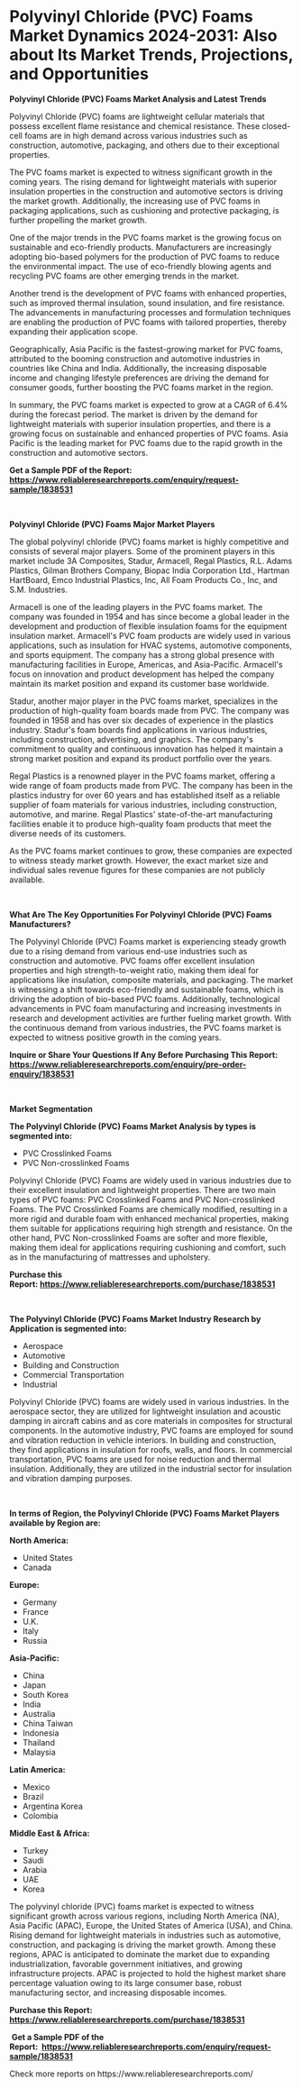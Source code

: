 <p><h1>Polyvinyl Chloride (PVC) Foams Market Dynamics 2024-2031: Also about Its Market Trends, Projections, and Opportunities</h1></p><p><strong>Polyvinyl Chloride (PVC) Foams Market Analysis and Latest Trends</strong></p>
<p><p>Polyvinyl Chloride (PVC) foams are lightweight cellular materials that possess excellent flame resistance and chemical resistance. These closed-cell foams are in high demand across various industries such as construction, automotive, packaging, and others due to their exceptional properties.</p><p>The PVC foams market is expected to witness significant growth in the coming years. The rising demand for lightweight materials with superior insulation properties in the construction and automotive sectors is driving the market growth. Additionally, the increasing use of PVC foams in packaging applications, such as cushioning and protective packaging, is further propelling the market growth.</p><p>One of the major trends in the PVC foams market is the growing focus on sustainable and eco-friendly products. Manufacturers are increasingly adopting bio-based polymers for the production of PVC foams to reduce the environmental impact. The use of eco-friendly blowing agents and recycling PVC foams are other emerging trends in the market.</p><p>Another trend is the development of PVC foams with enhanced properties, such as improved thermal insulation, sound insulation, and fire resistance. The advancements in manufacturing processes and formulation techniques are enabling the production of PVC foams with tailored properties, thereby expanding their application scope.</p><p>Geographically, Asia Pacific is the fastest-growing market for PVC foams, attributed to the booming construction and automotive industries in countries like China and India. Additionally, the increasing disposable income and changing lifestyle preferences are driving the demand for consumer goods, further boosting the PVC foams market in the region.</p><p>In summary, the PVC foams market is expected to grow at a CAGR of 6.4% during the forecast period. The market is driven by the demand for lightweight materials with superior insulation properties, and there is a growing focus on sustainable and enhanced properties of PVC foams. Asia Pacific is the leading market for PVC foams due to the rapid growth in the construction and automotive sectors.</p></p>
<p><strong>Get a Sample PDF of the Report:&nbsp; <a href="https://www.reliableresearchreports.com/enquiry/request-sample/1838531">https://www.reliableresearchreports.com/enquiry/request-sample/1838531</a></strong></p>
<p>&nbsp;</p>
<p><strong>Polyvinyl Chloride (PVC) Foams Major Market Players</strong></p>
<p><p>The global polyvinyl chloride (PVC) foams market is highly competitive and consists of several major players. Some of the prominent players in this market include 3A Composites, Stadur, Armacell, Regal Plastics, R.L. Adams Plastics, Gilman Brothers Company, Biopac India Corporation Ltd., Hartman HartBoard, Emco Industrial Plastics, Inc, All Foam Products Co., Inc, and S.M. Industries.</p><p>Armacell is one of the leading players in the PVC foams market. The company was founded in 1954 and has since become a global leader in the development and production of flexible insulation foams for the equipment insulation market. Armacell's PVC foam products are widely used in various applications, such as insulation for HVAC systems, automotive components, and sports equipment. The company has a strong global presence with manufacturing facilities in Europe, Americas, and Asia-Pacific. Armacell's focus on innovation and product development has helped the company maintain its market position and expand its customer base worldwide.</p><p>Stadur, another major player in the PVC foams market, specializes in the production of high-quality foam boards made from PVC. The company was founded in 1958 and has over six decades of experience in the plastics industry. Stadur's foam boards find applications in various industries, including construction, advertising, and graphics. The company's commitment to quality and continuous innovation has helped it maintain a strong market position and expand its product portfolio over the years.</p><p>Regal Plastics is a renowned player in the PVC foams market, offering a wide range of foam products made from PVC. The company has been in the plastics industry for over 60 years and has established itself as a reliable supplier of foam materials for various industries, including construction, automotive, and marine. Regal Plastics' state-of-the-art manufacturing facilities enable it to produce high-quality foam products that meet the diverse needs of its customers.</p><p>As the PVC foams market continues to grow, these companies are expected to witness steady market growth. However, the exact market size and individual sales revenue figures for these companies are not publicly available.</p></p>
<p>&nbsp;</p>
<p><strong>What Are The Key Opportunities For Polyvinyl Chloride (PVC) Foams Manufacturers?</strong></p>
<p><p>The Polyvinyl Chloride (PVC) Foams market is experiencing steady growth due to a rising demand from various end-use industries such as construction and automotive. PVC foams offer excellent insulation properties and high strength-to-weight ratio, making them ideal for applications like insulation, composite materials, and packaging. The market is witnessing a shift towards eco-friendly and sustainable foams, which is driving the adoption of bio-based PVC foams. Additionally, technological advancements in PVC foam manufacturing and increasing investments in research and development activities are further fueling market growth. With the continuous demand from various industries, the PVC foams market is expected to witness positive growth in the coming years.</p></p>
<p><strong>Inquire or Share Your Questions If Any Before Purchasing This Report: <a href="https://www.reliableresearchreports.com/enquiry/pre-order-enquiry/1838531">https://www.reliableresearchreports.com/enquiry/pre-order-enquiry/1838531</a></strong></p>
<p>&nbsp;</p>
<p><strong>Market Segmentation</strong></p>
<p><strong>The Polyvinyl Chloride (PVC) Foams Market Analysis by types is segmented into:</strong></p>
<p><ul><li>PVC Crosslinked Foams</li><li>PVC Non-crosslinked Foams</li></ul></p>
<p><p>Polyvinyl Chloride (PVC) Foams are widely used in various industries due to their excellent insulation and lightweight properties. There are two main types of PVC foams: PVC Crosslinked Foams and PVC Non-crosslinked Foams. The PVC Crosslinked Foams are chemically modified, resulting in a more rigid and durable foam with enhanced mechanical properties, making them suitable for applications requiring high strength and resistance. On the other hand, PVC Non-crosslinked Foams are softer and more flexible, making them ideal for applications requiring cushioning and comfort, such as in the manufacturing of mattresses and upholstery.</p></p>
<p><strong>Purchase this Report:&nbsp;<a href="https://www.reliableresearchreports.com/purchase/1838531">https://www.reliableresearchreports.com/purchase/1838531</a></strong></p>
<p>&nbsp;</p>
<p><strong>The Polyvinyl Chloride (PVC) Foams Market Industry Research by Application is segmented into:</strong></p>
<p><ul><li>Aerospace</li><li>Automotive</li><li>Building and Construction</li><li>Commercial Transportation</li><li>Industrial</li></ul></p>
<p><p>Polyvinyl Chloride (PVC) foams are widely used in various industries. In the aerospace sector, they are utilized for lightweight insulation and acoustic damping in aircraft cabins and as core materials in composites for structural components. In the automotive industry, PVC foams are employed for sound and vibration reduction in vehicle interiors. In building and construction, they find applications in insulation for roofs, walls, and floors. In commercial transportation, PVC foams are used for noise reduction and thermal insulation. Additionally, they are utilized in the industrial sector for insulation and vibration damping purposes.</p></p>
<p>&nbsp;</p>
<p><strong>In terms of Region, the Polyvinyl Chloride (PVC) Foams Market Players available by Region are:</strong></p>
<p>
    <p> <strong> North America: </strong>
        <ul>
            <li>United States</li>
            <li>Canada</li>
        </ul>
        </p> 
    <p> <strong> Europe: </strong>
        <ul>
            <li>Germany</li>
            <li>France</li>
            <li>U.K.</li>
            <li>Italy</li>
            <li>Russia</li>
        </ul>
        </p> 
    <p> <strong> Asia-Pacific: </strong>
        <ul>
            <li>China</li>
            <li>Japan</li>
            <li>South Korea</li>
            <li>India</li>
            <li>Australia</li>
            <li>China Taiwan</li>
            <li>Indonesia</li>
            <li>Thailand</li>
            <li>Malaysia</li>
        </ul>
        </p> 
    <p> <strong> Latin America: </strong>
        <ul>
            <li>Mexico</li>
            <li>Brazil</li>
            <li>Argentina Korea</li>
            <li>Colombia</li>
        </ul>
        </p> 
    <p> <strong> Middle East & Africa: </strong>
        <ul>
            <li>Turkey</li>
            <li>Saudi</li>
            <li>Arabia</li>
            <li>UAE</li>
            <li>Korea</li>
        </ul>
    </p>
    </p>
<p><p>The polyvinyl chloride (PVC) foams market is expected to witness significant growth across various regions, including North America (NA), Asia Pacific (APAC), Europe, the United States of America (USA), and China. Rising demand for lightweight materials in industries such as automotive, construction, and packaging is driving the market growth. Among these regions, APAC is anticipated to dominate the market due to expanding industrialization, favorable government initiatives, and growing infrastructure projects. APAC is projected to hold the highest market share percentage valuation owing to its large consumer base, robust manufacturing sector, and increasing disposable incomes.</p></p>
<p><strong>Purchase this Report: <a href="https://www.reliableresearchreports.com/purchase/1838531">https://www.reliableresearchreports.com/purchase/1838531</a></strong></p>
<p>&nbsp;<strong>Get a Sample PDF of the Report:&nbsp;&nbsp;<a href="https://www.reliableresearchreports.com/enquiry/request-sample/1838531">https://www.reliableresearchreports.com/enquiry/request-sample/1838531</a></strong></p>
<p><strong></strong></p>
<p>Check more reports on https://www.reliableresearchreports.com/</p>